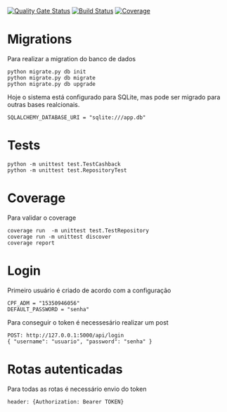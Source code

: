 [![Quality Gate Status](https://sonarcloud.io/api/project_badges/measure?project=brunoraphaeldutra_cashback_back&metric=alert_status)](https://sonarcloud.io/dashboard?id=brunoraphaeldutra_cashback_back)
[![Build Status](https://github.com/brunoraphaeldutra/cashback_back/workflows/Python%20application/badge.svg)](https://github.com/brunoraphaeldutra/cashback_back)
[![Coverage](https://sonarcloud.io/api/project_badges/measure?project=brunoraphaeldutra_cashback_back&metric=coverage)](https://sonarcloud.io/dashboard?id=brunoraphaeldutra_cashback_back)

# Migrations
Para realizar a migration do banco de dados
```
python migrate.py db init
python migrate.py db migrate
python migrate.py db upgrade
```
Hoje o sistema está configurado para SQLite, mas pode ser migrado para outras bases realcionais. 
```
SQLALCHEMY_DATABASE_URI = "sqlite:///app.db"
```

# Tests
```
python -m unittest test.TestCashback
python -m unittest test.RepositoryTest
```

# Coverage
Para validar o coverage
```
coverage run  -m unittest test.TestRepository
coverage run -m unittest discover 
coverage report
```

# Login
Primeiro usuário é criado de acordo com a configuração
```
CPF_ADM = "15350946056"
DEFAULT_PASSWORD = "senha"
```
Para conseguir o token é necessesário realizar um post
```
POST: http://127.0.0.1:5000/api/login
{ "username": "usuario", "password": "senha" }
```

# Rotas autenticadas 
Para todas as rotas é necessário envio do token
```
header: {Authorization: Bearer TOKEN}
```
